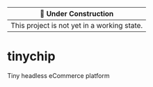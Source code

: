 :construction: Under Construction |
------------ |
This project is not yet in a working state. |

# tinychip

Tiny headless eCommerce platform
